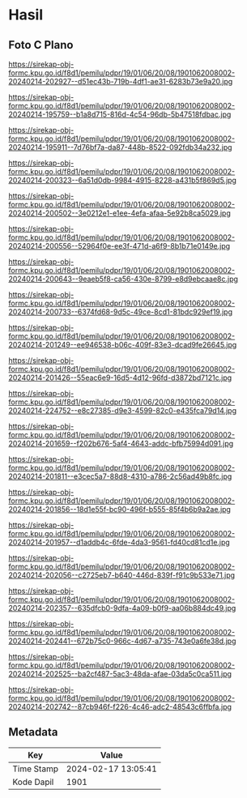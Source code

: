 # Hasil

## Foto C Plano

https://sirekap-obj-formc.kpu.go.id/f8d1/pemilu/pdpr/19/01/06/20/08/1901062008002-20240214-202927--d51ec43b-719b-4df1-ae31-6283b73e9a20.jpg

https://sirekap-obj-formc.kpu.go.id/f8d1/pemilu/pdpr/19/01/06/20/08/1901062008002-20240214-195759--b1a8d715-816d-4c54-96db-5b47518fdbac.jpg

https://sirekap-obj-formc.kpu.go.id/f8d1/pemilu/pdpr/19/01/06/20/08/1901062008002-20240214-195911--7d76bf7a-da87-448b-8522-092fdb34a232.jpg

https://sirekap-obj-formc.kpu.go.id/f8d1/pemilu/pdpr/19/01/06/20/08/1901062008002-20240214-200323--6a51d0db-9984-4915-8228-a431b5f869d5.jpg

https://sirekap-obj-formc.kpu.go.id/f8d1/pemilu/pdpr/19/01/06/20/08/1901062008002-20240214-200502--3e0212e1-e1ee-4efa-afaa-5e92b8ca5029.jpg

https://sirekap-obj-formc.kpu.go.id/f8d1/pemilu/pdpr/19/01/06/20/08/1901062008002-20240214-200556--52964f0e-ee3f-471d-a6f9-8b1b71e0149e.jpg

https://sirekap-obj-formc.kpu.go.id/f8d1/pemilu/pdpr/19/01/06/20/08/1901062008002-20240214-200643--9eaeb5f8-ca56-430e-8799-e8d9ebcaae8c.jpg

https://sirekap-obj-formc.kpu.go.id/f8d1/pemilu/pdpr/19/01/06/20/08/1901062008002-20240214-200733--6374fd68-9d5c-49ce-8cd1-81bdc929ef19.jpg

https://sirekap-obj-formc.kpu.go.id/f8d1/pemilu/pdpr/19/01/06/20/08/1901062008002-20240214-201249--ee946538-b06c-409f-83e3-dcad9fe26645.jpg

https://sirekap-obj-formc.kpu.go.id/f8d1/pemilu/pdpr/19/01/06/20/08/1901062008002-20240214-201426--55eac6e9-16d5-4d12-96fd-d3872bd7121c.jpg

https://sirekap-obj-formc.kpu.go.id/f8d1/pemilu/pdpr/19/01/06/20/08/1901062008002-20240214-224752--e8c27385-d9e3-4599-82c0-e435fca79d14.jpg

https://sirekap-obj-formc.kpu.go.id/f8d1/pemilu/pdpr/19/01/06/20/08/1901062008002-20240214-201659--f202b676-5af4-4643-addc-bfb75994d091.jpg

https://sirekap-obj-formc.kpu.go.id/f8d1/pemilu/pdpr/19/01/06/20/08/1901062008002-20240214-201811--e3cec5a7-88d8-4310-a786-2c56ad49b8fc.jpg

https://sirekap-obj-formc.kpu.go.id/f8d1/pemilu/pdpr/19/01/06/20/08/1901062008002-20240214-201856--18d1e55f-bc90-496f-b555-85f4b6b9a2ae.jpg

https://sirekap-obj-formc.kpu.go.id/f8d1/pemilu/pdpr/19/01/06/20/08/1901062008002-20240214-201957--d1addb4c-6fde-4da3-9561-fd40cd81cd1e.jpg

https://sirekap-obj-formc.kpu.go.id/f8d1/pemilu/pdpr/19/01/06/20/08/1901062008002-20240214-202056--c2725eb7-b640-446d-839f-f91c9b533e71.jpg

https://sirekap-obj-formc.kpu.go.id/f8d1/pemilu/pdpr/19/01/06/20/08/1901062008002-20240214-202357--635dfcb0-9dfa-4a09-b0f9-aa06b884dc49.jpg

https://sirekap-obj-formc.kpu.go.id/f8d1/pemilu/pdpr/19/01/06/20/08/1901062008002-20240214-202441--672b75c0-966c-4d67-a735-743e0a6fe38d.jpg

https://sirekap-obj-formc.kpu.go.id/f8d1/pemilu/pdpr/19/01/06/20/08/1901062008002-20240214-202525--ba2cf487-5ac3-48da-afae-03da5c0ca511.jpg

https://sirekap-obj-formc.kpu.go.id/f8d1/pemilu/pdpr/19/01/06/20/08/1901062008002-20240214-202742--87cb946f-f226-4c46-adc2-48543c6ffbfa.jpg


## Metadata

| Key        | Value               |
| ---------- | ------------------- |
| Time Stamp | 2024-02-17 13:05:41 |
| Kode Dapil | 1901                |



